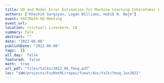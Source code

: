 ```yaml
---
title: UQ and Model Error Estimation for Machine Learning Interatomic Potentials
authors: ["Khachik Sargsyan, Logan Williams, Habib N. Najm"]
event: FASTMath-UQ Meeting
event_url: 
location: (virtual) Livermore, CA
summary: Talk
abstract: ""
date: "2022-06-06"
publishDate: "2022-06-06"
tags:  []
all_day:  false
featured:  false
math:  true
url_pdf: "files/talks/2022_06_fmuq.pdf"
loc: "$WW/projects/FusMatML/repos/fumat/doc/talk/fmuq_Jun2022"
---
```

